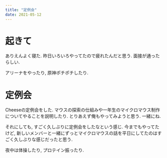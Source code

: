 ```yaml
---
title: "定例会"
date: 2021-05-12
---
```


# 起きて
ありえんよく寝た. 昨日いろいろやってたので疲れたんだと思う.
面接が通ったらしい.

アリーナをやったり, 原神ポチポチしたり.

# 定例会
Cheeseの定例会をした. マウスの探索の仕組みや一年生のマイクロマウス制作についてやることを説明したり. とりあえず俺もやってみようと思う. 一緒にね.

それにしても, すごく久しぶりに定例会をしたなという感じ. 今までもやってたけど, 新しいメンバーと一緒にずっとマイクロマウスの話を平日にしてたのはすごく久しぶりな感じだったと思う.

夜中は体操したり, プロテイン振ったり.